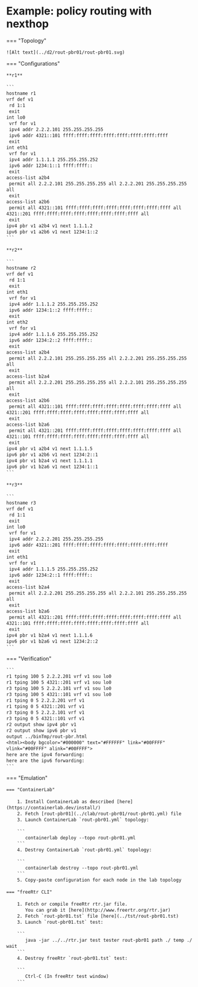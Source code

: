 # Example: policy routing with nexthop

=== "Topology"

    ![Alt text](../d2/rout-pbr01/rout-pbr01.svg)

=== "Configurations"

    **r1**

    ```
    hostname r1
    vrf def v1
     rd 1:1
     exit
    int lo0
     vrf for v1
     ipv4 addr 2.2.2.101 255.255.255.255
     ipv6 addr 4321::101 ffff:ffff:ffff:ffff:ffff:ffff:ffff:ffff
     exit
    int eth1
     vrf for v1
     ipv4 addr 1.1.1.1 255.255.255.252
     ipv6 addr 1234:1::1 ffff:ffff::
     exit
    access-list a2b4
     permit all 2.2.2.101 255.255.255.255 all 2.2.2.201 255.255.255.255 all
     exit
    access-list a2b6
     permit all 4321::101 ffff:ffff:ffff:ffff:ffff:ffff:ffff:ffff all 4321::201 ffff:ffff:ffff:ffff:ffff:ffff:ffff:ffff all
     exit
    ipv4 pbr v1 a2b4 v1 next 1.1.1.2
    ipv6 pbr v1 a2b6 v1 next 1234:1::2
    ```

    **r2**

    ```
    hostname r2
    vrf def v1
     rd 1:1
     exit
    int eth1
     vrf for v1
     ipv4 addr 1.1.1.2 255.255.255.252
     ipv6 addr 1234:1::2 ffff:ffff::
     exit
    int eth2
     vrf for v1
     ipv4 addr 1.1.1.6 255.255.255.252
     ipv6 addr 1234:2::2 ffff:ffff::
     exit
    access-list a2b4
     permit all 2.2.2.101 255.255.255.255 all 2.2.2.201 255.255.255.255 all
     exit
    access-list b2a4
     permit all 2.2.2.201 255.255.255.255 all 2.2.2.101 255.255.255.255 all
     exit
    access-list a2b6
     permit all 4321::101 ffff:ffff:ffff:ffff:ffff:ffff:ffff:ffff all 4321::201 ffff:ffff:ffff:ffff:ffff:ffff:ffff:ffff all
     exit
    access-list b2a6
     permit all 4321::201 ffff:ffff:ffff:ffff:ffff:ffff:ffff:ffff all 4321::101 ffff:ffff:ffff:ffff:ffff:ffff:ffff:ffff all
     exit
    ipv4 pbr v1 a2b4 v1 next 1.1.1.5
    ipv6 pbr v1 a2b6 v1 next 1234:2::1
    ipv4 pbr v1 b2a4 v1 next 1.1.1.1
    ipv6 pbr v1 b2a6 v1 next 1234:1::1
    ```

    **r3**

    ```
    hostname r3
    vrf def v1
     rd 1:1
     exit
    int lo0
     vrf for v1
     ipv4 addr 2.2.2.201 255.255.255.255
     ipv6 addr 4321::201 ffff:ffff:ffff:ffff:ffff:ffff:ffff:ffff
     exit
    int eth1
     vrf for v1
     ipv4 addr 1.1.1.5 255.255.255.252
     ipv6 addr 1234:2::1 ffff:ffff::
     exit
    access-list b2a4
     permit all 2.2.2.201 255.255.255.255 all 2.2.2.101 255.255.255.255 all
     exit
    access-list b2a6
     permit all 4321::201 ffff:ffff:ffff:ffff:ffff:ffff:ffff:ffff all 4321::101 ffff:ffff:ffff:ffff:ffff:ffff:ffff:ffff all
     exit
    ipv4 pbr v1 b2a4 v1 next 1.1.1.6
    ipv6 pbr v1 b2a6 v1 next 1234:2::2
    ```

=== "Verification"

    ```
    r1 tping 100 5 2.2.2.201 vrf v1 sou lo0
    r1 tping 100 5 4321::201 vrf v1 sou lo0
    r3 tping 100 5 2.2.2.101 vrf v1 sou lo0
    r3 tping 100 5 4321::101 vrf v1 sou lo0
    r1 tping 0 5 2.2.2.201 vrf v1
    r1 tping 0 5 4321::201 vrf v1
    r3 tping 0 5 2.2.2.101 vrf v1
    r3 tping 0 5 4321::101 vrf v1
    r2 output show ipv4 pbr v1
    r2 output show ipv6 pbr v1
    output ../binTmp/rout-pbr.html
    <html><body bgcolor="#000000" text="#FFFFFF" link="#00FFFF" vlink="#00FFFF" alink="#00FFFF">
    here are the ipv4 forwarding:
    here are the ipv6 forwarding:
    ```

=== "Emulation"

    === "ContainerLab"

        1. Install ContainerLab as described [here](https://containerlab.dev/install/)  
        2. Fetch [rout-pbr01](../clab/rout-pbr01/rout-pbr01.yml) file  
        3. Launch ContainerLab `rout-pbr01.yml` topology:  

        ```
           containerlab deploy --topo rout-pbr01.yml  
        ```
        4. Destroy ContainerLab `rout-pbr01.yml` topology:  

        ```
           containerlab destroy --topo rout-pbr01.yml  
        ```
        5. Copy-paste configuration for each node in the lab topology

    === "freeRtr CLI"

        1. Fetch or compile freeRtr rtr.jar file.  
           You can grab it [here](http://www.freertr.org/rtr.jar)  
        2. Fetch `rout-pbr01.tst` file [here](../tst/rout-pbr01.tst)  
        3. Launch `rout-pbr01.tst` test:  

        ```
           java -jar ../../rtr.jar test tester rout-pbr01 path ./ temp ./ wait
        ```
        4. Destroy freeRtr `rout-pbr01.tst` test:  

        ```
           Ctrl-C (In freeRtr test window)
        ```

